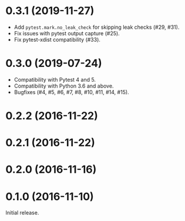 # 0.3.1 (2019-11-27)

- Add `pytest.mark.no_leak_check` for skipping leak checks (#29, #31).
- Fix issues with pytest output capture (#25).
- Fix pytest-xdist compatibility (#33).

# 0.3.0 (2019-07-24)

- Compatibility with Pytest 4 and 5.
- Compatibility with Python 3.6 and above.
- Bugfixes (#4, #5, #6, #7, #8, #10, #11, #14, #15).

# 0.2.2 (2016-11-22)

# 0.2.1 (2016-11-22)

# 0.2.0 (2016-11-16)

# 0.1.0 (2016-11-10)

Initial release.
